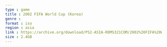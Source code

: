 ```yaml
---
type : game
title : 2002 FIFA World Cup (Korea)
genre : 
format : iso
region : asia
link : https://archive.org/download/PS2-ASIA-ROMS321COM/2002%20FIFA%20World%20Cup%20%28Korea%29.7z
size : 2.4GB
---
```

